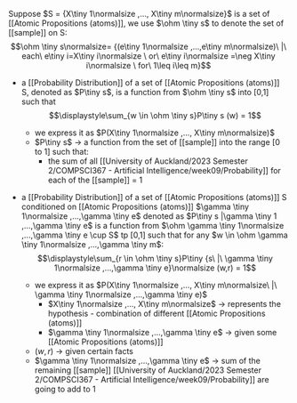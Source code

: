 Suppose $S = {X\tiny 1\normalsize ,..., X\tiny m\normalsize}$ is a set of [[Atomic Propositions (atoms)]], we use $\ohm \tiny s$ to denote the set of [[sample]] on S:
$$\ohm \tiny s\normalsize= {(e\tiny 1\normalsize ,...,e\tiny m\normalsize)\ |\ each\ e\tiny i=X\tiny i\normalsize \ or\ e\tiny i\normalsize =\neg X\tiny i\normalsize \ for\ 1\leq i\leq m}$$
- a [[Probability Distribution]] of a set of [[Atomic Propositions (atoms)]] S, denoted as $P\tiny s$, is a function from $\ohm \tiny s$ into [0,1] such that $$\displaystyle\sum_{w \in \ohm \tiny s}P\tiny s (w) = 1$$
	- we express it as $P(X\tiny 1\normalsize ,..., X\tiny m\normalsize)$
	- $P\tiny s$ $\rightarrow$ a function from the set of [[sample]] into the range [0 to 1] such that:
		- the sum of all [[University of Auckland/2023 Semester 2/COMPSCI367 - Artificial Intelligence/week09/Probability]] for each of the [[sample]] = 1

- a [[Probability Distribution]] of a set of [[Atomic Propositions (atoms)]] S conditioned on [[Atomic Propositions (atoms)]] $\gamma \tiny 1\normalsize ,...,\gamma \tiny e$ denoted as $P\tiny s |\gamma \tiny 1 ,...,\gamma \tiny e$ is a function from $\ohm \gamma \tiny 1\normalsize ,...,\gamma \tiny e \cup S$ tp [0,1] such that for any $w \in \ohm \gamma \tiny 1\normalsize ,...,\gamma \tiny m$: $$\displaystyle\sum_{r \in \ohm \tiny s}P\tiny {s\ |\ \gamma \tiny 1\normalsize ,...,\gamma \tiny e}\normalsize (w,r) = 1$$
	- we express it as $P(X\tiny 1\normalsize ,..., X\tiny m\normalsize\ |\ \gamma \tiny 1\normalsize ,...,\gamma \tiny e)$
		- $X\tiny 1\normalsize ,..., X\tiny m\normalsize$ $\rightarrow$ represents the hypothesis - combination of different [[Atomic Propositions (atoms)]]
		- $\gamma \tiny 1\normalsize ,...,\gamma \tiny e$ $\rightarrow$ given some [[Atomic Propositions (atoms)]]
	- $(w,r)$ $\rightarrow$ given certain facts
	- $\gamma \tiny 1\normalsize ,...,\gamma \tiny e$ $\rightarrow$ sum of the remaining [[sample]] [[University of Auckland/2023 Semester 2/COMPSCI367 - Artificial Intelligence/week09/Probability]] are going to add to 1